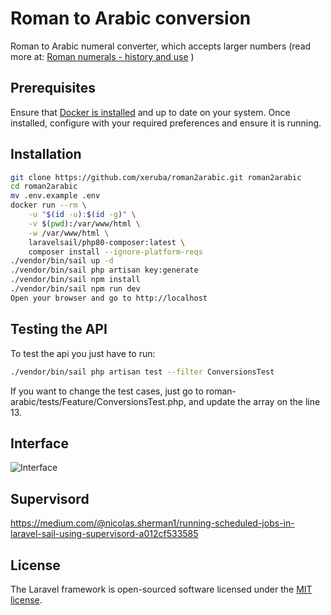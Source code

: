 # Roman to Arabic conversion

Roman to Arabic numeral converter, which accepts larger numbers (read more at: [Roman numerals - history and use](http://www.web40571.clarahost.co.uk/roman/howtheywork.htm#larger) )

## Prerequisites

Ensure that [Docker is installed](https://docs.docker.com/get-started/) and up to date on your system. Once installed, configure with your required preferences and ensure it is running.

## Installation

```sh
git clone https://github.com/xeruba/roman2arabic.git roman2arabic
cd roman2arabic
mv .env.example .env
docker run --rm \
    -u "$(id -u):$(id -g)" \
    -v $(pwd):/var/www/html \
    -w /var/www/html \
    laravelsail/php80-composer:latest \
    composer install --ignore-platform-reqs
./vendor/bin/sail up -d
./vendor/bin/sail php artisan key:generate
./vendor/bin/sail npm install
./vendor/bin/sail npm run dev
Open your browser and go to http://localhost
```

## Testing the API
To test the api you just have to run:
```sh
./vendor/bin/sail php artisan test --filter ConversionsTest
```
If you want to change the test cases, just go to roman-arabic/tests/Feature/ConversionsTest.php, and update the array on the line 13.

## Interface
![Interface](https://drive.google.com/uc?id=1i7aYJSgi3JgLcy6MDzhH6vaYULQ9zoul)

## Supervisord
https://medium.com/@nicolas.sherman1/running-scheduled-jobs-in-laravel-sail-using-supervisord-a012cf533585

## License

The Laravel framework is open-sourced software licensed under the [MIT license](https://opensource.org/licenses/MIT).
